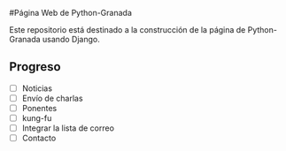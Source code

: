 #Página Web de Python-Granada

Este repositorio está destinado a la construcción de la página de Python-Granada usando Django.

## Progreso
- [ ] Noticias
- [ ] Envío de charlas
- [ ] Ponentes
- [ ] kung-fu
- [ ] Integrar la lista de correo
- [ ] Contacto  
